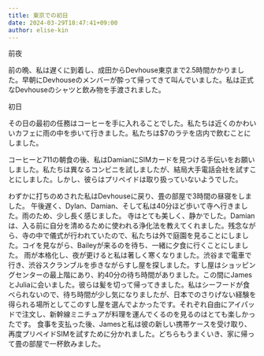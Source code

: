 ```yaml
---
title: 東京での初日
date: 2024-03-29T18:47:41+09:00
author: elise-kin
---
```

前夜

前の晩、私は遅くに到着し、成田からDevhouse東京まで2.5時間かかりました。早朝にDevhouseのメンバーが酔って帰ってきて叫んでいました。私は正式なDevhouseのシャツと飲み物を手渡されました。

初日 

その日の最初の任務はコーヒーを手に入れることでした。私たちは近くのかわいいカフェに雨の中を歩いて行きました。私たちは$7のラテを店内で飲むことにしました。

コーヒーと711の朝食の後、私はDamianにSIMカードを見つける手伝いをお願いしました。私たちは異なるコンビニを試しましたが、結局大手電話会社を試すことにしました。しかし、彼らはプリペイドは取り扱っていないようでした。

わずかに打ちのめされた私はDevhouseに戻り、畳の部屋で3時間の昼寝をしました。
午後遅く、Dylan、Damian、そして私は40分ほど歩いて寺へ行きました。雨のため、少し長く感じました。
寺はとても美しく、静かでした。Damianは、入る前に自分を清めるために使われる浄化法を教えてくれました。残念ながら、寺の中で儀式が行われていたので、私たちは外で庭園を見ることにしました。コイを見ながら、Baileyが来るのを待ち、一緒に夕食に行くことにしました。
雨が本格化し、夜が更けると私は著しく寒くなりました。渋谷まで電車で行き、渋谷スクランブルを歩きながらすし屋を探しました。すし屋はショッピングセンターの最上階にあり、約40分の待ち時間がありました。この間にJamesとJuliaに会いました。彼らは髪を切って帰ってきました。私はシーフードが食べられないので、待ち時間が少し気になりましたが、日本でのさりげない経験を得られる場所としてこのすし屋を選んでよかったです。それぞれ自由にアイパッドで注文し、新幹線ミニチュアが料理を運んでくるのを見るのはとても楽しかったです。
食事を支払った後、Jamesと私は彼の新しい携帯ケースを受け取り、再度プリペイドSIMを試すために分かれました。どちらもうまくいき、家に帰って畳の部屋で一杯飲みました。